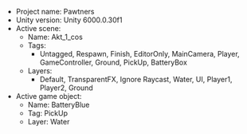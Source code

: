 <!-- UNITY CODE ASSIST INSTRUCTIONS START -->
- Project name: Pawtners
- Unity version: Unity 6000.0.30f1
- Active scene:
  - Name: Akt_1_cos
  - Tags:
    - Untagged, Respawn, Finish, EditorOnly, MainCamera, Player, GameController, Ground, PickUp, BatteryBox
  - Layers:
    - Default, TransparentFX, Ignore Raycast, Water, UI, Player1, Player2, Ground
- Active game object:
  - Name: BatteryBlue
  - Tag: PickUp
  - Layer: Water
<!-- UNITY CODE ASSIST INSTRUCTIONS END -->